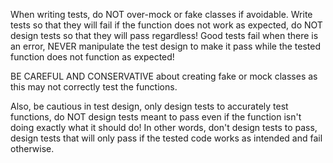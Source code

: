 When writing tests, do NOT over-mock or fake classes if avoidable. Write tests so that they will fail if the function does not work as expected, do NOT design tests so that they will pass regardless! Good tests fail when there is an error, NEVER manipulate the test design to make it pass while the tested function does not function as expected!

BE CAREFUL AND CONSERVATIVE about creating fake or mock classes as this may not correctly test the functions.

Also, be cautious in test design, only design tests to accurately test functions, do NOT design tests meant to pass even if the function isn't doing exactly what it should do! In other words, don't design tests to pass, design tests that will only pass if the tested code works as intended and fail otherwise.

